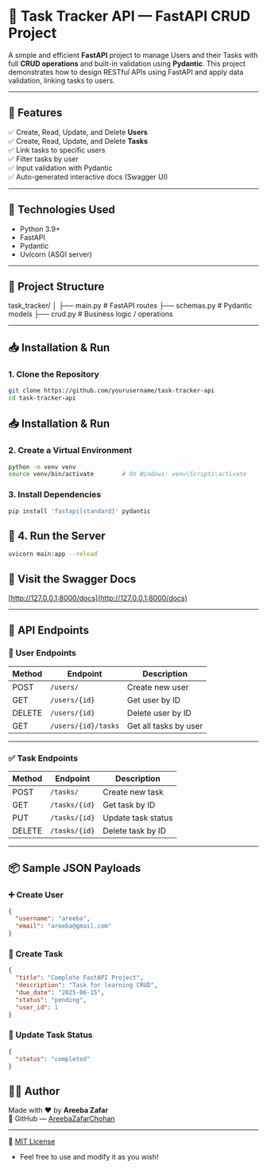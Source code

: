 # 🌟 Task Tracker API — FastAPI CRUD Project

A simple and efficient **FastAPI** project to manage Users and their Tasks with full **CRUD operations** and built-in validation using **Pydantic**. This project demonstrates how to design RESTful APIs using FastAPI and apply data validation, linking tasks to users.

---

## 📌 Features

✅ Create, Read, Update, and Delete **Users**  
✅ Create, Read, Update, and Delete **Tasks**  
✅ Link tasks to specific users  
✅ Filter tasks by user  
✅ Input validation with Pydantic  
✅ Auto-generated interactive docs (Swagger UI)

---

## 🧠 Technologies Used

- Python 3.9+
- FastAPI
- Pydantic
- Uvicorn (ASGI server)

---

## 🧩 Project Structure

task_tracker/
│
├── main.py # FastAPI routes
├── schemas.py # Pydantic models
├── crud.py # Business logic / operations

---

## 📥 Installation & Run

### 1. Clone the Repository

```bash
git clone https://github.com/yourusername/task-tracker-api
cd task-tracker-api
```

## 📥 Installation & Run

### 2. Create a Virtual Environment

```bash
python -m venv venv
source venv/bin/activate        # On Windows: venv\Scripts\activate
```

### 3. Install Dependencies

```bash
pip install 'fastapi[standard]' pydantic
````

## 🔧 4. Run the Server

```bash
uvicorn main:app --reload
```

## 📂 Visit the Swagger Docs

[http://127.0.0.1:8000/docs](http://127.0.0.1:8000/docs)

---

## 🧪 API Endpoints

### 👤 User Endpoints

| Method | Endpoint              | Description           |
|--------|-----------------------|-----------------------|
| POST   | `/users/`             | Create new user       |
| GET    | `/users/{id}`         | Get user by ID        |
| DELETE | `/users/{id}`         | Delete user by ID     |
| GET    | `/users/{id}/tasks`   | Get all tasks by user |

---

### ✅ Task Endpoints

| Method | Endpoint        | Description          |
|--------|------------------|----------------------|
| POST   | `/tasks/`        | Create new task      |
| GET    | `/tasks/{id}`    | Get task by ID       |
| PUT    | `/tasks/{id}`    | Update task status   |
| DELETE | `/tasks/{id}`    | Delete task by ID    |

---

## 📦 Sample JSON Payloads

### ➕ Create User

```json
{
  "username": "areeba",
  "email": "areeba@gmail.com"
}
```

### 📝 Create Task

```json
{
  "title": "Complete FastAPI Project",
  "description": "Task for learning CRUD",
  "due_date": "2025-06-15",
  "status": "pending",
  "user_id": 1
}
```

### 🔄 Update Task Status

```json
{
  "status": "completed"
}
```


## 🧑‍💻 Author

Made with ❤️ by **Areeba Zafar**  
🔗 GitHub — [AreebaZafarChohan](https://github.com/AreebaZafarChohan)

---

🔗 [MIT License](./LICENSE)
- Feel free to use and modify it as you wish!